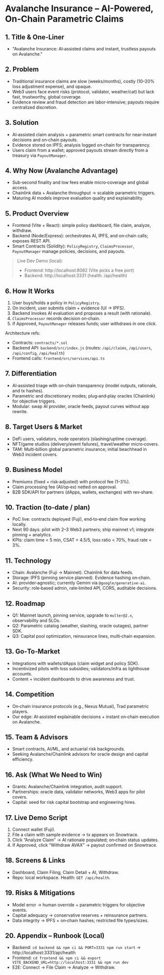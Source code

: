 # Avalanche Insurance – AI-Powered, On‑Chain Parametric Claims

## 1. Title & One‑Liner
- "Avalanche Insurance: AI‑assisted claims and instant, trustless payouts on Avalanche."

## 2. Problem
- Traditional insurance claims are slow (weeks/months), costly (10–20% loss adjustment expense), and opaque.
- Web3 users face event risks (protocol, validator, weather/cat) but lack fast, trustworthy, global coverage.
- Evidence review and fraud detection are labor‑intensive; payouts require centralized discretion.

## 3. Solution
- AI‑assisted claim analysis + parametric smart contracts for near‑instant decisions and on‑chain payouts.
- Evidence stored on IPFS; analysis logged on‑chain for transparency.
- Users claim from a wallet; approved payouts stream directly from a treasury via `PayoutManager`.

## 4. Why Now (Avalanche Advantage)
- Sub‑second finality and low fees enable micro‑coverage and global access.
- Chainlink data + Avalanche throughput → scalable parametric triggers.
- Maturing AI models improve evaluation quality and explainability.

## 5. Product Overview
- Frontend (Vite + React): simple policy dashboard, file claim, analyze, withdraw.
- Backend (Node/Express): orchestrates AI, IPFS, and on‑chain calls; exposes REST API.
- Smart Contracts (Solidity): `PolicyRegistry`, `ClaimsProcessor`, `PayoutManager` manage policies, decisions, and payouts.

> Live Dev Demo (local):
> - Frontend: http://localhost:8082 (Vite picks a free port)
> - Backend: http://localhost:3331 (health: /api/health)

## 6. How It Works
1) User buys/holds a policy in `PolicyRegistry`.
2) On incident, user submits claim + evidence (UI → IPFS).
3) Backend invokes AI evaluation and proposes a result (with rationale).
4) `ClaimsProcessor` records decision on‑chain.
5) If Approved, `PayoutManager` releases funds; user withdraws in one click.

Architecture refs:
- Contracts: `contracts/*.sol`
- Backend API: `backend/src/index.js` (routes: `/api/claims`, `/api/users`, `/api/config`, `/api/health`)
- Frontend calls: `frontend/src/services/api.ts`

## 7. Differentiation
- AI‑assisted triage with on‑chain transparency (model outputs, rationale, and tx hashes).
- Parametric and discretionary modes; plug‑and‑play oracles (Chainlink) for objective triggers.
- Modular: swap AI provider, oracle feeds, payout curves without app rewrite.

## 8. Target Users & Market
- DeFi users, validators, node operators (slashing/uptime coverage).
- NFT/game studios (delivery/event failures), travel/weather micro‑covers.
- TAM: Multi‑billion global parametric insurance; initial beachhead in Web3 incident covers.

## 9. Business Model
- Premiums (fixed + risk‑adjusted) with protocol fee (1–3%).
- Claim processing fee (AI/op‑ex) netted on approval.
- B2B SDK/API for partners (dApps, wallets, exchanges) with rev‑share.

## 10. Traction (to‑date / plan)
- PoC live: contracts deployed (Fuji), end‑to‑end claim flow working locally.
- Next 90 days: pilot with 2–3 Web3 partners; ship mainnet v1; integrate pinning + analytics.
- KPIs: claim time < 5 min, CSAT > 4.5/5, loss ratio < 70%, fraud rate < 3%.

## 11. Technology
- Chain: Avalanche (Fuji → Mainnet). Chainlink for data feeds.
- Storage: IPFS (pinning service planned). Evidence hashing on‑chain.
- AI: provider‑agnostic; currently Gemini via `@google/generative-ai`.
- Security: role‑based admin, rate‑limited API, CORS, auditable decisions.

## 12. Roadmap
- Q1: Mainnet launch, pinning service, upgrade to `multer@2.x`, observability and SLOs.
- Q2: Parametric catalog (weather, slashing, oracle outages), partner SDK.
- Q3: Capital pool optimization, reinsurance lines, multi‑chain expansion.

## 13. Go‑To‑Market
- Integrations with wallets/dApps (claim widget and policy SDK).
- Incentivized pilots with loss subsidies; validators/infra as lighthouse accounts.
- Content + incident dashboards to drive awareness and trust.

## 14. Competition
- On‑chain insurance protocols (e.g., Nexus Mutual), Trad parametric players.
- Our edge: AI‑assisted explainable decisions + instant on‑chain execution on Avalanche.

## 15. Team & Advisors
- Smart contracts, AI/ML, and actuarial risk backgrounds.
- Seeking Avalanche/Chainlink advisors for oracle design and capital efficiency.

## 16. Ask (What We Need to Win)
- Grants: Avalanche/Chainlink integration, audit support.
- Partnerships: oracle data, validator networks, Web3 apps for pilot covers.
- Capital: seed for risk capital bootstrap and engineering hires.

## 17. Live Demo Script
1) Connect wallet (Fuji).
2) File a claim with sample evidence → tx appears on Snowtrace.
3) Click “Analyze Claim” → AI rationale populated; on‑chain status updates.
4) If Approved, click “Withdraw AVAX” → payout confirmed on Snowtrace.

## 18. Screens & Links
- Dashboard, Claim Filing, Claim Detail + AI, Withdraw.
- Repo: local workspace. Health: `GET /api/health`.

## 19. Risks & Mitigations
- Model error → human override + parametric triggers for objective events.
- Capital adequacy → conservative reserves + reinsurance partners.
- Data integrity → IPFS + on‑chain hashes; restricted file types/sizes.

## 20. Appendix – Runbook (Local)
- Backend: `cd backend && npm ci && PORT=3331 npm run start` → http://localhost:3331/api/health
- Frontend: `cd frontend && npm ci && export VITE_BACKEND_URL=http://localhost:3331 && npm run dev`
- E2E: Connect → File Claim → Analyze → Withdraw.
